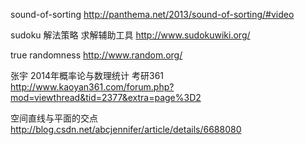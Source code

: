 sound-of-sorting
http://panthema.net/2013/sound-of-sorting/#video

sudoku 解法策略 求解辅助工具
http://www.sudokuwiki.org/

true randomness
http://www.random.org/

张宇 2014年概率论与数理统计 考研361
http://www.kaoyan361.com/forum.php?mod=viewthread&tid=2377&extra=page%3D2

空间直线与平面的交点
http://blog.csdn.net/abcjennifer/article/details/6688080
